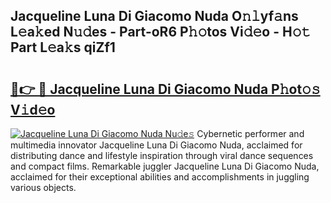 ## Jacqueline Luna Di Giacomo Nuda O𝚗𝚕yf𝚊ns L𝚎a𝚔ed N𝚞𝚍es - Part-oR6 P𝚑𝚘tos Vi𝚍𝚎o - H𝚘𝚝 Part L𝚎a𝚔s qiZf1

# <h2><a href="http://kfb75t.oniu.top/?m=Jacqueline+Luna+Di+Giacomo+Nuda">🔗👉 🔴 Jacqueline Luna Di Giacomo Nuda P𝚑ot𝚘𝚜 V𝚒d𝚎o</a></h2>

[![Jacqueline Luna Di Giacomo Nuda Nu𝚍e𝚜](https://i.imgur.com/0qMVB7G.gif)](http://kfb75t.oniu.top/?m=Jacqueline+Luna+Di+Giacomo+Nuda)
Cybernetic performer and multimedia innovator Jacqueline Luna Di Giacomo Nuda, acclaimed for distributing dance and lifestyle inspiration through viral dance sequences and compact films. Remarkable juggler Jacqueline Luna Di Giacomo Nuda, acclaimed for their exceptional abilities and accomplishments in juggling various objects.  
